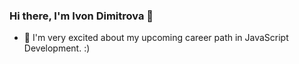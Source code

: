 ### Hi there, I'm Ivon Dimitrova 👋


- 🌱 I'm very excited about my upcoming career path in JavaScript Development. :)


